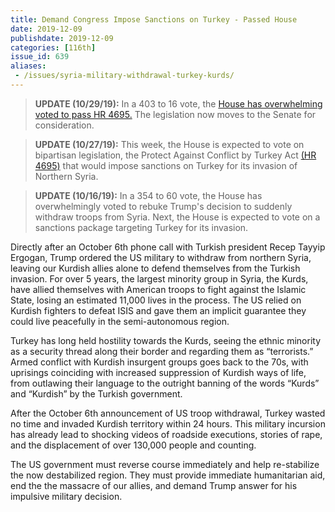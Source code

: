 ```yaml
---
title: Demand Congress Impose Sanctions on Turkey - Passed House
date: 2019-12-09
publishdate: 2019-12-09
categories: [116th]
issue_id: 639
aliases:
 - /issues/syria-military-withdrawal-turkey-kurds/
---
```

 >**UPDATE (10/29/19):** In a 403 to 16 vote, the [House has overwhelming voted to pass HR 4695.](https://www.nytimes.com/2019/10/29/us/politics/house-turkey-sanctions.html?emc=rss&partner=rss) The legislation now moves to the Senate for consideration. 

>**UPDATE (10/27/19):** This week, the House is expected to vote on bipartisan legislation, the Protect Against Conflict by Turkey Act [(HR 4695)](https://foreignaffairs.house.gov/2019/10/engel-mccaul) that would impose sanctions on Turkey for its invasion of Northern Syria.

>**UPDATE (10/16/19):** In a  354 to 60 vote, the House has overwhelmingly voted to rebuke Trump's decision to suddenly withdraw troops from Syria. Next, the House is expected to vote on a sanctions package targeting Turkey for its invasion. 

Directly after an October 6th phone call with Turkish president Recep Tayyip Ergogan, Trump ordered the US military to withdraw from northern Syria, leaving our Kurdish allies alone to defend themselves from the Turkish invasion. For over 5 years, the largest minority group in Syria, the Kurds, have allied themselves with American troops to fight against the Islamic State, losing an estimated 11,000 lives in the process. The US relied on Kurdish fighters to defeat ISIS and gave them an implicit guarantee they could live peacefully in the semi-autonomous region. 

Turkey has long held hostility towards the Kurds, seeing the ethnic minority as a security thread along their border and regarding them as “terrorists.” Armed conflict with Kurdish insurgent groups goes back to the 70s, with uprisings coinciding with increased suppression of Kurdish ways of life, from outlawing their language to the outright banning of the words “Kurds” and “Kurdish” by the Turkish government.

After the October 6th announcement of US troop withdrawal, Turkey wasted no time and invaded Kurdish territory within 24 hours. This military incursion has already lead to shocking videos of roadside executions, stories of rape, and the displacement of over 130,000 people and counting. 

The US government must reverse course immediately and help re-stabilize the now destabilized region. They must provide immediate humanitarian aid, end the the massacre of our allies, and demand Trump answer for his impulsive military decision.